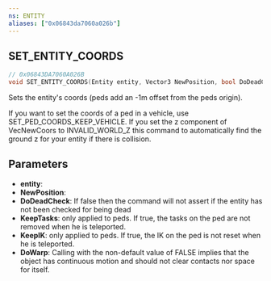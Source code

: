 ```yaml
---
ns: ENTITY
aliases: ["0x06843da7060a026b"]
---
```

## SET_ENTITY_COORDS

```c
// 0x06843DA7060A026B
void SET_ENTITY_COORDS(Entity entity, Vector3 NewPosition, bool DoDeadCheck, bool KeepTasks, bool KeepIK, bool DoWarp);
```

Sets the entity's coords (peds add an -1m offset from the peds origin).

If you want to set the coords of a ped in a vehicle, use SET_PED_COORDS_KEEP_VEHICLE. If you set the z component of VecNewCoors to INVALID_WORLD_Z this command to automatically find the ground z for your entity if there is collision.


## Parameters
* **entity**: 
* **NewPosition**: 
* **DoDeadCheck**: If false then the command will not assert if the entity has not been checked for being dead
* **KeepTasks**: only applied to peds. If true, the tasks on the ped are not removed when he is teleported.
* **KeepIK**: only applied to peds. If true, the IK on the ped is not reset when he is teleported.
* **DoWarp**: Calling with the non-default value of FALSE implies that the object has continuous motion and should not clear contacts nor space for itself.
